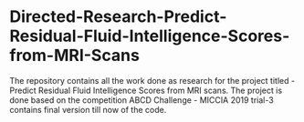 # Directed-Research-Predict-Residual-Fluid-Intelligence-Scores-from-MRI-Scans
The repository contains all the work done as research for the project titled - Predict Residual Fluid Intelligence Scores from MRI scans. The project is done based on the competition ABCD Challenge - MICCIA 2019
trial-3 contains final version till now of the code.
